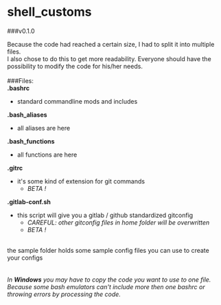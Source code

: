 # shell_customs

###v0.1.0

Because the code had reached a certain size, I had to split it into multiple files.<br/>
I also chose to do this to get more readability. Everyone should have the possibility to modify the code for his/her needs.<br/>
<br/>
###Files:<br/>
**.bashrc**<br/>
- standard commandline mods and includes<br/>

**.bash_aliases**<br/>
- all aliases are here<br/>

**.bash_functions**<br/>
- all functions are here<br/>

**.gitrc**<br/>
- it's some kind of extension for git commands<br/>
  - *BETA !*<br/>

**.gitlab-conf.sh**<br/>
- this script will give you a gitlab / github standardized gitconfig<br/>
  - *CAREFUL: other gitconfig files in home folder will be overwritten*<br/>
  - *BETA !*<br/>

<br/>
the sample folder holds some sample config files you can use to create your configs<br/>
<br/>
<br/>
<em>In <strong>Windows</strong> you may have to copy the code you want to use to one file. Because some bash emulators can't include more then one bashrc or throwing errors by processing the code.</em><br/>
